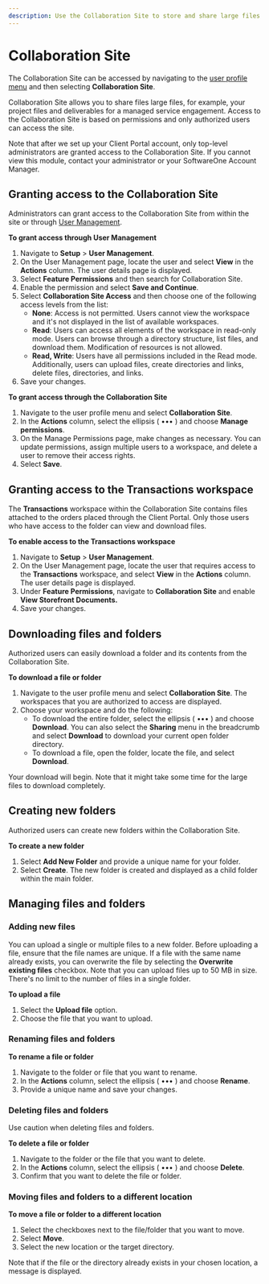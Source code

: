 ```yaml
---
description: Use the Collaboration Site to store and share large files.
---
```


# Collaboration Site

The Collaboration Site can be accessed by navigating to the [user profile menu](../using-the-client-portal/navigate-the-home-page.md#user-profile-menu) and then selecting **Collaboration Site**.

Collaboration Site allows you to share files large files, for example, your project files and deliverables for a managed service engagement. Access to the Collaboration Site is based on permissions and only authorized users can access the site.&#x20;

Note that after we set up your Client Portal account, only top-level administrators are granted access to the Collaboration Site. If you cannot view this module, contact your administrator or your SoftwareOne Account Manager.

## Granting access to the Collaboration Site&#x20;

Administrators can grant access to the Collaboration Site from within the site or through [User Management](user-management.md).

**To grant access through User Management**

1. Navigate to **Setup** > **User Management**.&#x20;
2. On the User Management page, locate the user and select **View** in the **Actions** column. The user details page is displayed.&#x20;
3. Select **Feature Permissions** and then search for Collaboration Site.&#x20;
4. Enable the permission and select **Save and Continue**.
5. Select **Collaboration Site Access** and then choose one of the following access levels from the list:
   * **None**: Access is not permitted. Users cannot view the workspace and it's not displayed in the list of available workspaces.
   * **Read**: Users can access all elements of the workspace in read-only mode. Users can browse through a directory structure, list files, and download them. Modification of resources is not allowed.
   * **Read, Write**: Users have all permissions included in the Read mode. Additionally, users can upload files, create directories and links, delete files, directories, and links.
6. Save your changes.&#x20;

**To grant access through the Collaboration Site**

1. Navigate to the user profile menu and select **Collaboration Site**.&#x20;
2. In the **Actions** column, select the ellipsis ( ••• ) and choose **Manage permissions**.
3. On the Manage Permissions page, make changes as necessary. You can update permissions, assign multiple users to a workspace, and delete a user to remove their access rights.
4. Select **Save**.

## Granting access to the **Transactions** workspace <a href="#storefront-documents" id="storefront-documents"></a>

The **Transactions** workspace within the Collaboration Site contains files attached to the orders placed through the Client Portal. Only those users who have access to the folder can view and download files.

**To enable access to the Transactions workspace**&#x20;

1. Navigate to **Setup** > **User Management**.&#x20;
2. On the User Management page, locate the user that requires access to the **Transactions** workspace, and select **View** in the **Actions** column. The user details page is displayed.&#x20;
3. Under **Feature Permissions**, navigate to **Collaboration Site** and enable **View Storefront Documents.**
4. Save your changes.

## Downloading files and folders <a href="#downloading-files-and-folders" id="downloading-files-and-folders"></a>

Authorized users can easily download a folder and its contents from the Collaboration Site.&#x20;

**To download a file or folder**&#x20;

1. Navigate to the user profile menu and select **Collaboration Site**. The workspaces that you are authorized to access are displayed.&#x20;
2. Choose your workspace and do the following:
   * To download the entire folder, select the ellipsis ( ••• ) and choose **Download**. You can also select the **Sharing** menu in the breadcrumb and select **Download** to download your current open folder directory.
   * To download a file, open the folder, locate the file, and select **Download**.&#x20;

Your download will begin. Note that it might take some time for the large files to download completely.

## Creating new folders

Authorized users can create new folders within the Collaboration Site.

**To create a new folder**

1. Select **Add New Folder** and provide a unique name for your folder.
2. Select **Create**. The new folder is created and displayed as a child folder within the main folder.&#x20;

## Managing files and folders <a href="#uploading-files" id="uploading-files"></a>

### Adding new files <a href="#uploading-files" id="uploading-files"></a>

You can upload a single or multiple files to a new folder. Before uploading a file, ensure that the file names are unique. If a file with the same name already exists, you can overwrite the file by selecting the **Overwrite existing files** checkbox. Note that you can upload files up to 50 MB in size. There's no limit to the number of files in a single folder.

**To upload a file**

1. Select the **Upload file** option.
2. Choose the file that you want to upload.

### Renaming files and folders <a href="#renaming-files-and-folders" id="renaming-files-and-folders"></a>

**To rename a file or folder**

1. Navigate to the folder or file that you want to rename.
2. In the **Actions** column, select the ellipsis ( ••• ) and choose **Rename**.&#x20;
3. Provide a unique name and save your changes.

### Deleting files and folders <a href="#deleting-files-and-folders" id="deleting-files-and-folders"></a>

Use caution when deleting files and folders.

**To delete a file or folder**

1. Navigate to the folder or the file that you want to delete.
2. In the **Actions** column, select the ellipsis ( ••• ) and choose **Delete**.&#x20;
3. Confirm that you want to delete the file or folder.

### Moving files and folders **to a different location** <a href="#moving-files-and-folders" id="moving-files-and-folders"></a>

**To move a file or folder to a different location**

1. Select the checkboxes next to the file/folder that you want to move.&#x20;
2. Select **Move**.
3. Select the new location or the target directory.

Note that if the file or the directory already exists in your chosen location, a message is displayed.
